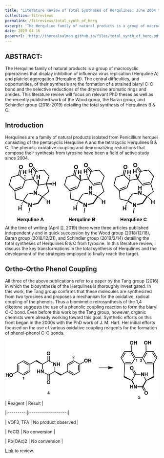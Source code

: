 ```yaml
---
title: "Literature Review of Total Syntheses of Herqulines: June 2004 to February 2019"
collection: litreviews
permalink: /litreviews/total_synth_of_herq
excerpt: 'The Herquline family of natural products is a group of macrocyclic piperazines that display inhibition of influenza virus replication (Herquline A) and platelet aggregation (Herquline B). The central difficulties, and opportunities, of their synthesis are the formation of a strained biaryl C-C bond and the selective reductions of the dityrosine aromatic rings and amides. This literature review will focus on relevant PhD theses as well as the recently published work of the Wood group, the Baran group, and Schindler group (2018-2019) detailing the total synthesis of Herqulines B & C.'
date: 2019-04-16
paperurl: 'http://therealsalmon.github.io/files/total_synth_of_herq.pdf'
---
```


ABSTRACT:
-----
The Herquline family of natural products is a group of macrocyclic piperazines that display inhibition of influenza virus replication (Herquline A) and platelet aggregation (Herquline B). The central difficulties, and opportunities, of their synthesis are the formation of a strained biaryl C-C bond and the selective reductions of the dityrosine aromatic rings and amides. This literature review will focus on relevant PhD theses as well as the recently published work of the Wood group, the Baran group, and Schindler group (2018-2019) detailing the total synthesis of Herqulines B & C. 

Introduction
-----
Herqulines are a family of natural products isolated from Penicillium herquei consisting of the pentacyclic Herquline A and the tetracyclic Herqulines B & C. The phenolic oxidative coupling and dearomatizing reductions that compose their synthesis from tyrosine have been a field of active study since 2004. 
![alt text](total_synth_of_herq/herqulines.PNG)
At the time of writing (April [], 2019) there were three articles published independently and in quick succession by the Wood group (2018/12/18), Baran group (2018/12/21), and Schindler group (2019/2/14) detailing the total syntheses of Herqulines B & C from tyrosine. In this literature review, I discuss the key transformations in the total synthesis of Herqulines and the development of the strategies employed to finally reach the target.

Ortho-Ortho Phenol Coupling
-----
All three of the above publications refer to a paper by the Tang group (2016) in which the biosynthesis of the Herqulines is thoroughly investigated. In this work, the Tang group confirms that these molecules are synthesized from two tyrosines and proposes a mechanism for the oxidative, radical coupling of the phenols. Thus a biomimetic retrosynthesis of the 1,4 diketone suggests the use of a phenolic coupling reaction to form the biaryl C-C bond. Even before this work by the Tang group, however, organic chemists were already working toward this goal.
Synthetic efforts on this front began in the 2000s with the PhD work of J. M. Hart. Her initial efforts focused on the use of various oxidative coupling reagents for the formation of phenol-phenol C-C bonds.

![alt text](total_synth_of_herq/Hart_transform.PNG)
|  Reagent  |        Result       |

|:---------:|:-------------------:|

| VOF3, TFA | No product observed |

| FeCl3     | No conversion       |

| Pb(OAc)2  | No conversion       |



[Link](http://therealsalmon.github.io/files/total_synth_of_herq.pdf) to review.
